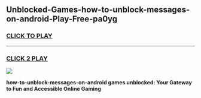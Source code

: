 
## Unblocked-Games-how-to-unblock-messages-on-android-Play-Free-pa0yg
<h3>
<a href="https://premium76.site?title=how-to-unblock-messages-on-android&ref=19M">CLICK TO PLAY</a></h3>
<hr>

<h3>
<a href="https://premium76.site?title=how-to-unblock-messages-on-android&ref=19M">CLICK 2 PLAY</a>
  
</h3>

<a href="https://premium76.site?title=how-to-unblock-messages-on-android&ref=19M"><img src="https://clearcache.store/games.png"></a>


**how-to-unblock-messages-on-android games unblocked: Your Gateway to Fun and Accessible Online Gaming**
